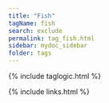 ```yaml
---
title: "Fish"
tagName: fish
search: exclude
permalink: tag_fish.html
sidebar: mydoc_sidebar
folder: tags
---
```

{% include taglogic.html %}

{% include links.html %}
